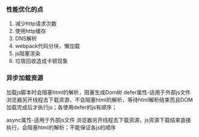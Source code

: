 ### 性能优化的点
1. 减少http请求次数
2. 使用http缓存
3. DNS解析
4. webpack代码分块，懒加载
5. js阻塞渲染
6. 垃圾回收造成卡顿现象

### 异步加载资源
加载js脚本时会阻塞html的解析，阻塞生成Dom树
defer属性-适用于外部js文件
  浏览器另开线程去下载资源，不会阻塞html的解析，等待html解析结束而且DOM加载完成后才执行js；各使用defer的js有顺序；

async属性-适用于外部js文件
  浏览器另开线程去下载资源，js资源下载结束直接执行，会阻塞html的解析；不能保证各js的顺序